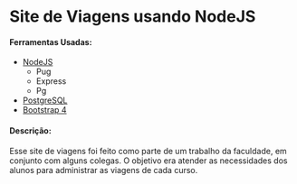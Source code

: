 # Site de Viagens usando NodeJS
#### Ferramentas Usadas:
- [NodeJS](http://https://nodejs.org/en/ "NodeJS")
	- Pug
	- Express
	- Pg
- [PostgreSQL](http://https://www.postgresql.org/ "PostgreSQL")
- [Bootstrap 4](https://getbootstrap.com/ "Bootstrap 4")

#### Descrição:
Esse site de viagens foi feito como parte de um trabalho da faculdade, em conjunto com alguns colegas. O objetivo era atender as necessidades dos alunos para administrar as viagens de cada curso.
